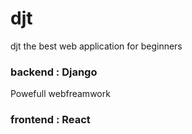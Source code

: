 # djt
djt the best web application for beginners
###  backend : Django
  Powefull webfreamwork
###  frontend : React